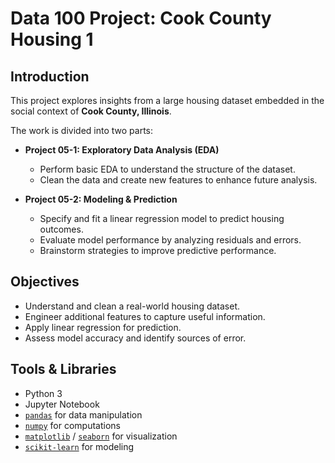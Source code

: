 # Data 100 Project: Cook County Housing 1

## Introduction
This project explores insights from a large housing dataset embedded in the social context of **Cook County, Illinois**.  

The work is divided into two parts:  

- **Project 05-1: Exploratory Data Analysis (EDA)**  
  - Perform basic EDA to understand the structure of the dataset.  
  - Clean the data and create new features to enhance future analysis.  

- **Project 05-2: Modeling & Prediction**  
  - Specify and fit a linear regression model to predict housing outcomes.  
  - Evaluate model performance by analyzing residuals and errors.  
  - Brainstorm strategies to improve predictive performance.  

## Objectives
- Understand and clean a real-world housing dataset.
- Engineer additional features to capture useful information.
- Apply linear regression for prediction.
- Assess model accuracy and identify sources of error.

## Tools & Libraries
- Python 3
- Jupyter Notebook
- [`pandas`](https://pandas.pydata.org/) for data manipulation  
- [`numpy`](https://numpy.org/) for computations  
- [`matplotlib`](https://matplotlib.org/) / [`seaborn`](https://seaborn.pydata.org/) for visualization  
- [`scikit-learn`](https://scikit-learn.org/stable/) for modeling 

